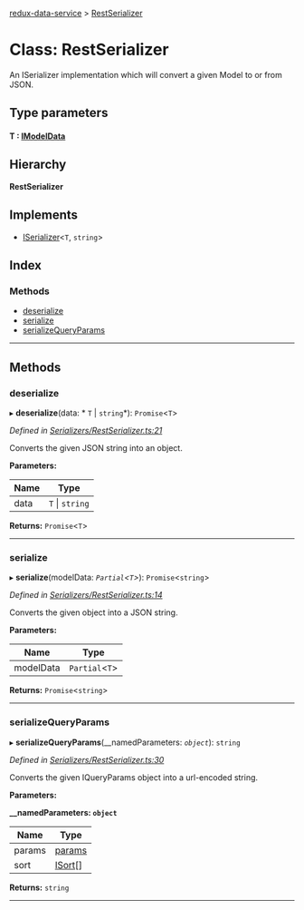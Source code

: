 [redux-data-service](../README.md) > [RestSerializer](../classes/restserializer.md)

# Class: RestSerializer

An ISerializer implementation which will convert a given Model to or from JSON.

## Type parameters
#### T :  [IModelData](../interfaces/imodeldata.md)
## Hierarchy

**RestSerializer**

## Implements

* [ISerializer](../interfaces/iserializer.md)<`T`, `string`>

## Index

### Methods

* [deserialize](restserializer.md#deserialize)
* [serialize](restserializer.md#serialize)
* [serializeQueryParams](restserializer.md#serializequeryparams)

---

## Methods

<a id="deserialize"></a>

###  deserialize

▸ **deserialize**(data: * `T` &#124; `string`*): `Promise`<`T`>

*Defined in [Serializers/RestSerializer.ts:21](https://github.com/Rediker-Software/redux-data-service/blob/c6db69b/src/Serializers/RestSerializer.ts#L21)*

Converts the given JSON string into an object.

**Parameters:**

| Name | Type |
| ------ | ------ |
| data |  `T` &#124; `string`|

**Returns:** `Promise`<`T`>

___
<a id="serialize"></a>

###  serialize

▸ **serialize**(modelData: *`Partial`<`T`>*): `Promise`<`string`>

*Defined in [Serializers/RestSerializer.ts:14](https://github.com/Rediker-Software/redux-data-service/blob/c6db69b/src/Serializers/RestSerializer.ts#L14)*

Converts the given object into a JSON string.

**Parameters:**

| Name | Type |
| ------ | ------ |
| modelData | `Partial`<`T`> |

**Returns:** `Promise`<`string`>

___
<a id="serializequeryparams"></a>

###  serializeQueryParams

▸ **serializeQueryParams**(__namedParameters: *`object`*): `string`

*Defined in [Serializers/RestSerializer.ts:30](https://github.com/Rediker-Software/redux-data-service/blob/c6db69b/src/Serializers/RestSerializer.ts#L30)*

Converts the given IQueryParams object into a url-encoded string.

**Parameters:**

**__namedParameters: `object`**

| Name | Type |
| ------ | ------ |
| params | [params]() |
| sort | [ISort](../interfaces/isort.md)[] |

**Returns:** `string`

___

